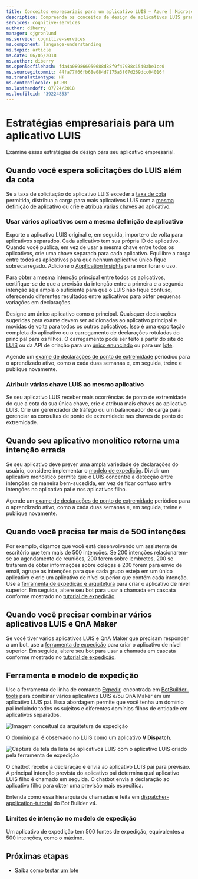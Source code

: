 ```yaml
---
title: Conceitos empresariais para um aplicativo LUIS – Azure | Microsoft Docs
description: Compreenda os conceitos de design de aplicativos LUIS grandes.
services: cognitive-services
author: diberry
manager: cjgronlund
ms.service: cognitive-services
ms.component: language-understanding
ms.topic: article
ms.date: 06/05/2018
ms.author: diberry
ms.openlocfilehash: fda4a089866950688d88f9f47988c1540abe1cc0
ms.sourcegitcommit: 44fa77f66fb68e084d7175a3f07d269dcc04016f
ms.translationtype: HT
ms.contentlocale: pt-BR
ms.lasthandoff: 07/24/2018
ms.locfileid: "39224853"
---
```

# <a name="enterprise-strategies-for-a-luis-app"></a>Estratégias empresariais para um aplicativo LUIS
Examine essas estratégias de design para seu aplicativo empresarial.

## <a name="when-you-expect-luis-requests-beyond-the-quota"></a>Quando você espera solicitações do LUIS além da cota
Se a taxa de solicitação do aplicativo LUIS exceder a [taxa de cota](https://azure.microsoft.com/pricing/details/cognitive-services/language-understanding-intelligent-services/) permitida, distribua a carga para mais aplicativos LUIS com a [mesma definição de aplicativo](#use-multiple-apps-with-same-app-definition) ou crie e [atribua várias chaves](#assign-multiple-luis-keys-to-same-app) ao aplicativo. 

### <a name="use-multiple-apps-with-same-app-definition"></a>Usar vários aplicativos com a mesma definição de aplicativo
Exporte o aplicativo LUIS original e, em seguida, importe-o de volta para aplicativos separados. Cada aplicativo tem sua própria ID do aplicativo. Quando você publica, em vez de usar a mesma chave entre todos os aplicativos, crie uma chave separada para cada aplicativo. Equilibre a carga entre todos os aplicativos para que nenhum aplicativo único fique sobrecarregado. Adicione o [Application Insights](luis-tutorial-bot-csharp-appinsights.md) para monitorar o uso. 

Para obter a mesma intenção principal entre todos os aplicativos, certifique-se de que a previsão da intenção entre a primeira e a segunda intenção seja ampla o suficiente para que o LUIS não fique confuso, oferecendo diferentes resultados entre aplicativos para obter pequenas variações em declarações. 

Designe um único aplicativo como o principal. Quaisquer declarações sugeridas para exame devem ser adicionadas ao aplicativo principal e movidas de volta para todos os outros aplicativos. Isso é uma exportação completa do aplicativo ou o carregamento de declarações rotuladas do principal para os filhos. O carregamento pode ser feito a partir do site do [LUIS](luis-reference-regions.md) ou da API de criação para um [único enunciado](https://westus.dev.cognitive.microsoft.com/docs/services/5890b47c39e2bb17b84a55ff/operations/5890b47c39e2bb052c5b9c08) ou para um [lote](https://westus.dev.cognitive.microsoft.com/docs/services/5890b47c39e2bb17b84a55ff/operations/5890b47c39e2bb052c5b9c09). 

Agende um [exame de declarações de ponto de extremidade](luis-how-to-review-endoint-utt.md) periódico para o aprendizado ativo, como a cada duas semanas e, em seguida, treine e publique novamente. 

### <a name="assign-multiple-luis-keys-to-same-app"></a>Atribuir várias chave LUIS ao mesmo aplicativo
Se seu aplicativo LUIS receber mais ocorrências de ponto de extremidade do que a cota da sua única chave, crie e atribua mais chaves ao aplicativo LUIS. Crie um gerenciador de tráfego ou um balanceador de carga para gerenciar as consultas de ponto de extremidade nas chaves de ponto de extremidade. 

## <a name="when-your-monolithic-app-returns-wrong-intent"></a>Quando seu aplicativo monolítico retorna uma intenção errada
Se seu aplicativo deve prever uma ampla variedade de declarações do usuário, considere implementar o [modelo de expedição](#dispatch-tool-and-model). Dividir um aplicativo monolítico permite que o LUIS concentre a detecção entre intenções de maneira bem-sucedida, em vez de ficar confuso entre intenções no aplicativo pai e nos aplicativos filho. 

Agende um [exame de declarações de ponto de extremidade](luis-how-to-review-endoint-utt.md) periódico para o aprendizado ativo, como a cada duas semanas e, em seguida, treine e publique novamente. 

## <a name="when-you-need-to-have-more-than-500-intents"></a>Quando você precisa ter mais de 500 intenções
Por exemplo, digamos que você está desenvolvendo um assistente de escritório que tem mais de 500 intenções. Se 200 intenções relacionarem-se ao agendamento de reuniões, 200 forem sobre lembretes, 200 se tratarem de obter informações sobre colegas e 200 forem para envio de email, agrupe as intenções para que cada grupo esteja em um único aplicativo e crie um aplicativo de nível superior que contém cada intenção. Use a [ferramenta de expedição e arquitetura](#dispatch-tool-and-model) para criar o aplicativo de nível superior. Em seguida, altere seu bot para usar a chamada em cascata conforme mostrado no [tutorial de expedição][dispatcher-application-tutorial]. 

## <a name="when-you-need-to-combine-several-luis-and-qna-maker-apps"></a>Quando você precisar combinar vários aplicativos LUIS e QnA Maker
Se você tiver vários aplicativos LUIS e QnA Maker que precisam responder a um bot, use a [ferramenta de expedição](#dispatch-tool-and-model) para criar o aplicativo de nível superior. Em seguida, altere seu bot para usar a chamada em cascata conforme mostrado no [tutorial de expedição][dispatcher-application-tutorial]. 

## <a name="dispatch-tool-and-model"></a>Ferramenta e modelo de expedição
Use a ferramenta de linha de comando [Expedir][dispatch-tool], encontrada em [BotBuilder-tools](https://github.com/Microsoft/botbuilder-tools) para combinar vários aplicativos LUIS e/ou QnA Maker em um aplicativo LUIS pai. Essa abordagem permite que você tenha um domínio pai incluindo todos os sujeitos e diferentes domínios filhos de entidade em aplicativos separados. 

![Imagem conceitual da arquitetura de expedição](./media/luis-concept-enterprise/dispatch-architecture.png)

O domínio pai é observado no LUIS como um aplicativo **V Dispatch**. 

![Captura de tela da lista de aplicativos LUIS com o aplicativo LUIS criado pela ferramenta de expedição](./media/luis-concept-enterprise/dispatch.png)

O chatbot recebe a declaração e envia ao aplicativo LUIS pai para previsão. A principal intenção prevista do aplicativo pai determina qual aplicativo LUIS filho é chamado em seguida. O chatbot envia a declaração ao aplicativo filho para obter uma previsão mais específica.

Entenda como essa hierarquia de chamadas é feita em [dispatcher-application-tutorial][dispatcher-application-tutorial] do Bot Builder v4.  

### <a name="intent-limits-in-dispatch-model"></a>Limites de intenção no modelo de expedição
Um aplicativo de expedição tem 500 fontes de expedição, equivalentes a 500 intenções, como o máximo. 

## <a name="next-steps"></a>Próximas etapas

* Saiba como [testar um lote](luis-how-to-batch-test.md)

[dispatcher-application-tutorial]: https://aka.ms/bot-dispatch
[dispatch-tool]: https://github.com/Microsoft/botbuilder-tools/tree/master/Dispatch